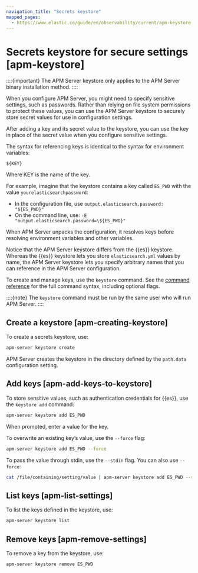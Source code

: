 ```yaml
---
navigation_title: "Secrets keystore"
mapped_pages:
  - https://www.elastic.co/guide/en/observability/current/apm-keystore.html
---
```




# Secrets keystore for secure settings [apm-keystore]


::::{important} 
The APM Server keystore only applies to the APM Server binary installation method.
::::


When you configure APM Server, you might need to specify sensitive settings, such as passwords. Rather than relying on file system permissions to protect these values, you can use the APM Server keystore to securely store secret values for use in configuration settings.

After adding a key and its secret value to the keystore, you can use the key in place of the secret value when you configure sensitive settings.

The syntax for referencing keys is identical to the syntax for environment variables:

`${KEY}`

Where KEY is the name of the key.

For example, imagine that the keystore contains a key called `ES_PWD` with the value `yourelasticsearchpassword`:

* In the configuration file, use `output.elasticsearch.password: "${ES_PWD}"`
* On the command line, use: `-E "output.elasticsearch.password=\${ES_PWD}"`

When APM Server unpacks the configuration, it resolves keys before resolving environment variables and other variables.

Notice that the APM Server keystore differs from the {{es}} keystore. Whereas the {{es}} keystore lets you store `elasticsearch.yml` values by name, the APM Server keystore lets you specify arbitrary names that you can reference in the APM Server configuration.

To create and manage keys, use the `keystore` command. See the [command reference](apm-server-command-reference.md#apm-keystore-command) for the full command syntax, including optional flags.

::::{note} 
The `keystore` command must be run by the same user who will run APM Server.
::::



## Create a keystore [apm-creating-keystore] 

To create a secrets keystore, use:

```sh
apm-server keystore create
```

APM Server creates the keystore in the directory defined by the `path.data` configuration setting.


## Add keys [apm-add-keys-to-keystore] 

To store sensitive values, such as authentication credentials for {{es}}, use the `keystore add` command:

```sh
apm-server keystore add ES_PWD
```

When prompted, enter a value for the key.

To overwrite an existing key’s value, use the `--force` flag:

```sh
apm-server keystore add ES_PWD --force
```

To pass the value through stdin, use the `--stdin` flag. You can also use `--force`:

```sh
cat /file/containing/setting/value | apm-server keystore add ES_PWD --stdin --force
```


## List keys [apm-list-settings] 

To list the keys defined in the keystore, use:

```sh
apm-server keystore list
```


## Remove keys [apm-remove-settings] 

To remove a key from the keystore, use:

```sh
apm-server keystore remove ES_PWD
```

